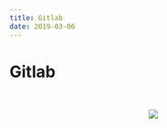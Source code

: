 ```yaml
---
title: Gitlab 
date: 2019-03-06
---
```


# Gitlab 

<br><div align="center"><img src="https://docs.gitlab.com/ce/ci/img/cicd_pipeline_infograph.png"/></div><br>
